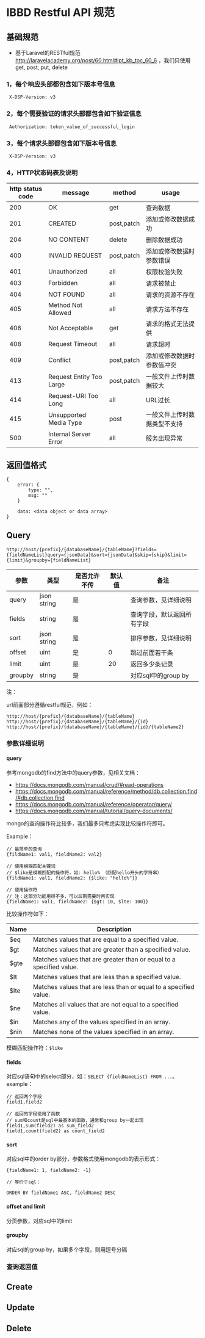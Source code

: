 # IBBD Restful API 规范

## 基础规范

- 基于Laravel的RESTful规范 http://laravelacademy.org/post/60.html#ipt_kb_toc_60_6 ，我们只使用get, post, put, delete

### 1，每个响应头部都包含如下版本号信息

```
 X-DSP-Version: v3
```

### 2，每个需要验证的请求头部都包含如下验证信息

```
 Authorization: token_value_of_successful_login
```

### 3，每个请求头部都包含如下版本号信息

```
 X-DSP-Version: v3
```

### 4，HTTP状态码表及说明

http status code | message                  | method     | usage
----             | ------                   | ------     | --------                     
200              | OK                       | get        | 查询数据
201              | CREATED                  | post,patch | 添加或修改数据成功
204              | NO CONTENT               | delete     | 删除数据成功
400              | INVALID REQUEST          | post,patch | 添加或修改数据时参数错误
401              | Unauthorized             | all        | 权限校验失败
403              | Forbidden                | all        | 请求被禁止
404              | NOT FOUND                | all        | 请求的资源不存在
405              | Method Not Allowed       | all        | 请求方法不存在
406              | Not Acceptable           | get        | 请求的格式无法提供
408              | Request Timeout          | all        | 请求超时
409              | Conflict                 | post,patch | 添加或修改数据时参数值冲突
413              | Request Entity Too Large | post,patch | 一般文件上传时数据较大
414              | Request-URI Too Long     | all        | URL过长
415              | Unsupported Media Type   | post       | 一般文件上传时数据类型不支持
500              | Internal Server Error    | all        | 服务出现异常

## 返回值格式

```
{
    error: {
        type: "",
        msg: ""
    }

    data: <data object or data array>
}
```

## Query

```
http://host/{prefix}/{databaseName}/{tableName}?fields={fieldNameList}query={jsonData}&sort={jsonData}&skip={skip}&limit={limit}&groupby={fieldNameList}
```

参数    | 类型        | 是否允许不传 | 默认值 | 备注
----    | ----        | ----         | ----   | ----
query   | json string | 是           |        | 查询参数，见详细说明
fields  | string      | 是           |        | 查询字段，默认返回所有字段
sort    | json string | 是           |        | 排序参数，见详细说明
offset  | uint        | 是           | 0      | 跳过前面若干条
limit   | uint        | 是           | 20     | 返回多少条记录
groupby | string      | 是           |        | 对应sql中的group by

注：

url前面部分遵循restful规范，例如：

```
http://host/{prefix}/{databaseName}/{tableName}
http://host/{prefix}/{databaseName}/{tableName}/{id}
http://host/{prefix}/{databaseName}/{tableName}/{id}/{tableName2}
```

### 参数详细说明

#### query

参考mongodb的find方法中的query参数，见相关文档：

- https://docs.mongodb.com/manual/crud/#read-operations
- https://docs.mongodb.com/manual/reference/method/db.collection.find/#db.collection.find
- https://docs.mongodb.com/manual/reference/operator/query/
- https://docs.mongodb.com/manual/tutorial/query-documents/

mongo的查询操作符比较多，我们最多只考虑实现比较操作符即可。

Example：

```
// 最简单的查询
{fildName1: val1, fieldName2: val2}

// 使用模糊匹配关键词
// $like是模糊匹配的操作符，如: hello% （匹配hello开头的字符串）
{fildName1: val1, fieldName2: {$like: "hello%"}}

// 使用操作符
// 注：这部分功能用得不多，可以后期需要时再实现
{fieldName1: val1, fieldName2: {$gt: 10, $lte: 100}}
```

比较操作符如下：

Name | Description
---- | -----
$eq  | Matches values that are equal to a specified value.
$gt  | Matches values that are greater than a specified value.
$gte | Matches values that are greater than or equal to a specified value.
$lt  | Matches values that are less than a specified value.
$lte | Matches values that are less than or equal to a specified value.
$ne  | Matches all values that are not equal to a specified value.
$in  | Matches any of the values specified in an array.
$nin | Matches none of the values specified in an array.

模糊匹配操作符：`$like`

#### fields

对应sql语句中的select部分，如：`SELECT {fieldNameList} FROM ...`。example：

```
// 返回两个字段
field1,field2

// 返回的字段使用了函数
// sum和count是sql中最基本的函数，通常和group by一起出现
field1,sum(field2) as sum_field2
field1,count(field2) as count_field2
```

#### sort

对应sql中的order by部分，参数格式使用mongodb的表示形式：

```
{fieldName1: 1, fieldName2: -1}

// 等价于sql：

ORDER BY fieldName1 ASC, fieldName2 DESC
```

#### offset and limit

分页参数，对应sql中的limit

#### groupby

对应sql的group by，如果多个字段，则用逗号分隔

### 查询返回值


## Create

## Update

## Delete





